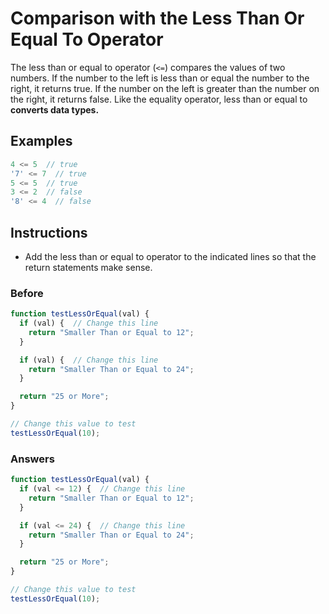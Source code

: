 # Comparison with the Less Than Or Equal To Operator

The less than or equal to operator (`<=`) compares the values of two numbers.
If the number to the left is less than or equal the number to the right,
it returns true. If the number on the left is greater than the number on
the right, it returns false. Like the equality operator, less than or
equal to **converts data types.**

## Examples

```javascript
4 <= 5  // true
'7' <= 7  // true
5 <= 5  // true
3 <= 2  // false
'8' <= 4  // false
```

## Instructions
 - Add the less than or equal to operator to the indicated lines so that
 the return statements make sense.

### Before

```javascript
function testLessOrEqual(val) {
  if (val) {  // Change this line
    return "Smaller Than or Equal to 12";
  }

  if (val) {  // Change this line
    return "Smaller Than or Equal to 24";
  }

  return "25 or More";
}

// Change this value to test
testLessOrEqual(10);
```

### Answers

```javascript
function testLessOrEqual(val) {
  if (val <= 12) {  // Change this line
    return "Smaller Than or Equal to 12";
  }

  if (val <= 24) {  // Change this line
    return "Smaller Than or Equal to 24";
  }

  return "25 or More";
}

// Change this value to test
testLessOrEqual(10);
```
